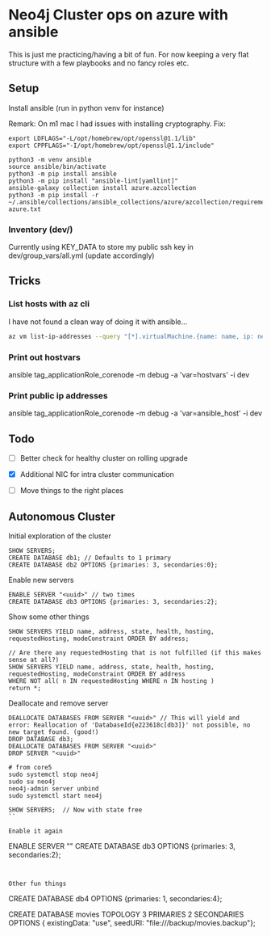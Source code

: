 
# Neo4j Cluster ops on azure with ansible
This is just me practicing/having a bit of fun. For now keeping a very flat structure with a few playbooks and no fancy roles etc.

## Setup
Install ansible (run in python venv for instance)

Remark: On m1 mac I had issues with installing cryptography. Fix:
```shell
export LDFLAGS="-L/opt/homebrew/opt/openssl@1.1/lib"
export CPPFLAGS="-I/opt/homebrew/opt/openssl@1.1/include"
```

```shell
python3 -m venv ansible
source ansible/bin/activate
python3 -m pip install ansible
python3 -m pip install "ansible-lint[yamllint]"
ansible-galaxy collection install azure.azcollection
python3 -m pip install -r ~/.ansible/collections/ansible_collections/azure/azcollection/requirements-azure.txt
```


### Inventory (dev/)
Currently using KEY_DATA to store my public ssh key in dev/group_vars/all.yml (update accordingly)


## Tricks

### List hosts with az cli
I have not found a clean way of doing it with ansible...
```bash
az vm list-ip-addresses --query "[*].virtualMachine.{name: name, ip: network.publicIpAddresses[0].ipAddress}" -o tsv
```

### Print out hostvars
ansible tag_applicationRole_corenode -m debug -a 'var=hostvars' -i dev

### Print public ip addresses
ansible tag_applicationRole_corenode -m debug -a 'var=ansible_host' -i dev

## Todo

- [ ] Better check for healthy cluster on rolling upgrade
- [x] Additional NIC for intra cluster communication
- [ ] Move things to the right places


## Autonomous Cluster

Initial exploration of the cluster
```
SHOW SERVERS;
CREATE DATABASE db1; // Defaults to 1 primary
CREATE DATABASE db2 OPTIONS {primaries: 3, secondaries:0};
```

Enable new servers
```
ENABLE SERVER "<uuid>" // two times
CREATE DATABASE db3 OPTIONS {primaries: 3, secondaries:2};
```

Show some other things
```
SHOW SERVERS YIELD name, address, state, health, hosting, requestedHosting, modeConstraint ORDER BY address;

// Are there any requestedHosting that is not fulfilled (if this makes sense at all?)
SHOW SERVERS YIELD name, address, state, health, hosting, requestedHosting, modeConstraint ORDER BY address
WHERE NOT all( n IN requestedHosting WHERE n IN hosting )
return *;
```

Deallocate and remove server
```
DEALLOCATE DATABASES FROM SERVER "<uuid>" // This will yield and error: Reallocation of 'DatabaseId{e223618c[db3]}' not possible, no new target found. (good!)
DROP DATABASE db3; 
DEALLOCATE DATABASES FROM SERVER "<uuid>"
DROP SERVER "<uuid>"

# from core5
sudo systemctl stop neo4j
sudo su neo4j
neo4j-admin server unbind
sudo systemctl start neo4j

SHOW SERVERS;  // Now with state free 
``

Enable it again
```
ENABLE SERVER "<uuid>" 
CREATE DATABASE db3 OPTIONS {primaries: 3, secondaries:2};
```


Other fun things
```
CREATE DATABASE db4 OPTIONS {primaries: 1, secondaries:4};



CREATE DATABASE movies TOPOLOGY 3 PRIMARIES 2 SECONDARIES OPTIONS { existingData: "use", seedURI: "file:///backup/movies.backup"};

```